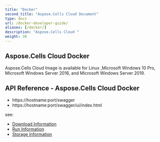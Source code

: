 ```yaml
---
title: "Docker"
second_title: "Aspose.Cells Cloud Document"
type: docs
url: /docker-developer-guide/
aliases: [/docker/]
description: "Aspose.Cells Cloud "
weight: 30
---
```



## Aspose.Cells Cloud Docker

Aspose.Cells Cloud Image is available for Linux ,Microsoft Windows 10 Pro, Microsoft Windows Server 2016, and Microsoft Windows Server 2019. 



##  API Reference - Aspose.Cells Cloud Docker 

- https://hostname:port/swagger
- https://hostname:port/swagger/ui/index.html

see:
- [Download Information](/cells/docker/downloads/) 
- [Run Information](/cells/docker/run/) 
- [Storage Information](/cells/docker/storage/) 
